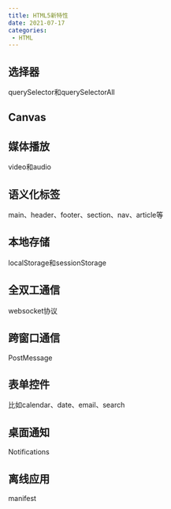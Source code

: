 ```yaml
---
title: HTML5新特性
date: 2021-07-17
categories: 
 - HTML
---
```



## 选择器
querySelector和querySelectorAll

## Canvas

## 媒体播放
video和audio

## 语义化标签
main、header、footer、section、nav、article等

## 本地存储
localStorage和sessionStorage

## 全双工通信
websocket协议

## 跨窗口通信
PostMessage

## 表单控件
比如calendar、date、email、search

## 桌面通知
Notifications

## 离线应用
manifest
